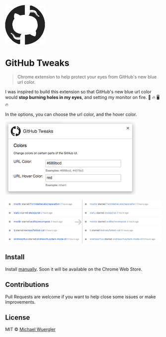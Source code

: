 ![](extension/icon.png)

# GitHub Tweaks

> Chrome extension to help protect your eyes from GitHub's new blue url color.

I was inspired to build this extension so that GitHub's new blue url color would
**stop burning holes in my eyes**, and setting my monitor on fire. :eyes: :fire: :desktop_computer: :fire:

In the options, you can choose the url color, and the hover color.

![](options-screenshot.png)

![](before-after.png)

## Install

Install [manually](http://superuser.com/a/247654/6877). Soon it will be available
on the Chrome Web Store.

## Contributions

Pull Requests are welcome if you want to help close some issues or make improvements.

## License

MIT © [Michael Wuergler](http://numetriclabs.com)
